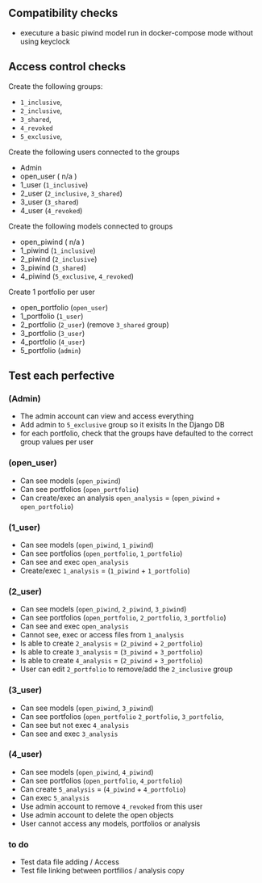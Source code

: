 

## Compatibility checks
* executure a basic piwind model run in docker-compose mode without using keyclock


## Access control checks

Create the following groups:
* `1_inclusive`,
* `2_inclusive`,
* `3_shared`,
* `4_revoked`
* `5_exclusive`,

Create the following users connected to the groups
* Admin
* open_user  ( n/a )
* 1_user  (`1_inclusive`)
* 2_user  (`2_inclusive`, `3_shared`)
* 3_user  (`3_shared`)
* 4_user  (`4_revoked`)


Create the following models connected to groups
* open_piwind ( n/a )
* 1_piwind (`1_inclusive`)
* 2_piwind (`2_inclusive`)
* 3_piwind (`3_shared`)
* 4_piwind (`5_exclusive`, `4_revoked`)


Create 1 portfolio per user
* open_portfolio  (`open_user`)
* 1_portfolio  (`1_user`)
* 2_portfolio  (`2_user`)  (remove `3_shared` group)
* 3_portfolio  (`3_user`)
* 4_portfolio  (`4_user`)
* 5_portfolio  (`admin`)

## Test each perfective

### (Admin)
- The admin account can view and access everything
- Add admin to `5_exclusive` group so it exisits In the Django DB
- for each portfolio, check that the groups have defaulted to the correct group values per user


### (open_user)
- Can see models (`open_piwind`)
- Can see portfolios (`open_portfolio`)
- Can create/exec an analysis  `open_analysis` = (`open_piwind` + `open_portfolio`)

### (1_user)
- Can see models (`open_piwind`, `1_piwind`)
- Can see portfolios (`open_portfolio`, `1_portfolio`)
- Can see and exec `open_analysis`
- Create/exec `1_analysis` = (`1_piwind` + `1_portfolio`)

### (2_user)
- Can see models (`open_piwind`, `2_piwind`, `3_piwind`)
- Can see portfolios (`open_portfolio`, `2_portfolio`, `3_portfolio`)
- Can see and exec `open_analysis`
- Cannot see, exec or access files from `1_analysis`
- Is able to create `2_analysis` = (`2_piwind` + `2_portfolio`)  
- Is able to create `3_analysis` = (`3_piwind` + `3_portfolio`)
- Is able to create `4_analysis` = (`2_piwind` + `3_portfolio`)
- User can edit `2_portfolio` to remove/add the `2_inclusive` group

### (3_user)
- Can see models (`open_piwind`, `3_piwind`)
- Can see portfolios (`open_portfolio` `2_portfolio`, `3_portfolio`,
- Can see but not exec `4_analysis`
- Can see and exec `3_analysis`

### (4_user)
- Can see models (`open_piwind`, `4_piwind`)
- Can see portfolios (`open_portfolio`, `4_portfolio`)
- Can create `5_analysis` = (`4_piwind` + `4_portfolio`)
- Can exec `5_analysis`
- Use admin account to remove `4_revoked` from this user
- Use admin account to delete the open objects
- User cannot access any models, portfolios or analysis


### to do 
- Test data file adding / Access 
- Test file linking between portfilios / analysis copy
